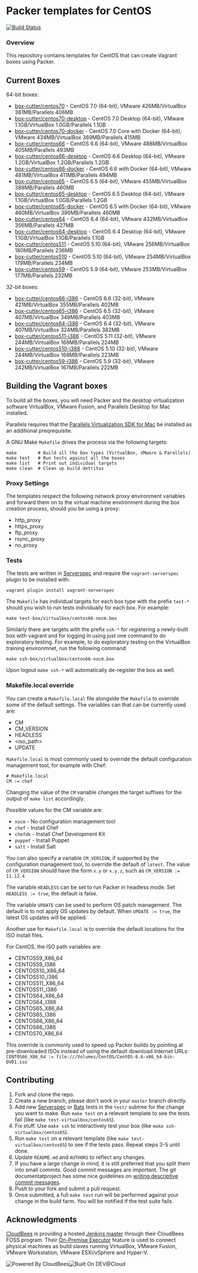 # Packer templates for CentOS
[![Build Status](https://box-cutter.ci.cloudbees.com/buildStatus/icon?job=centos-vm)](https://box-cutter.ci.cloudbees.com/job/centos-vm/)

### Overview

This repository contains templates for CentOS that can create Vagrant boxes
using Packer.

## Current Boxes

64-bit boxes:

* [box-cutter/centos70](https://vagrantcloud.com/box-cutter/centos70) - CentOS 7.0 (64-bit), VMware 426MB/VirtualBox 361MB/Parallels 406MB
* [box-cutter/centos70-desktop](https://vagrantcloud.com/box-cutter/centos70-desktop) - CentOS 7.0 Desktop (64-bit), VMware 1.1GB/VirtualBox 1.0GB/Parallels 1.1GB
* [box-cutter/centos70-docker](https://vagrantcloud.com/box-cutter/centos70-docker) - CentOS 7.0 Core with Docker (64-bit), VMware 434MB/VirtualBox 369MB/Parallels 415MB
* [box-cutter/centos66](https://vagrantcloud.com/box-cutter/centos66) - CentOS 6.6 (64-bit), VMware 488MB/VirtualBox 405MB/Parallels 493MB
* [box-cutter/centos66-desktop](https://vagrantcloud.com/box-cutter/centos66-desktop) - CentOS 6.6 Desktop (64-bit), VMware 1.2GB/VirtualBox 1.2GB/Parallels 1.2GB
* [box-cutter/centos66-docker](https://vagrantcloud.com/box-cutter/centos66-docker) - CentOS 6.6 with Docker (64-bit), VMware 481MB/VirtualBox 411MB/Parallels 494MB
* [box-cutter/centos65](https://vagrantcloud.com/box-cutter/centos65) - CentOS 6.5 (64-bit), VMware 455MB/VirtualBox 389MB/Parallels 460MB
* [box-cutter/centos65-desktop](https://vagrantcloud.com/box-cutter/centos65-desktop) - CentOS 6.5 Desktop (64-bit), VMware 1.1GB/VirtualBox 1.0GB/Parallels 1.2GB
* [box-cutter/centos65-docker](https://vagrantcloud.com/box-cutter/centos65-docker) - CentOS 6.5 with Docker (64-bit), VMware 460MB/VirtualBox 396MB/Parallels 460MB
* [box-cutter/centos64](https://vagrantcloud.com/box-cutter/centos64) - CentOS 6.4 (64-bit), VMware 432MB/VirtualBox 356MB/Parallels 427MB
* [box-cutter/centos64-desktop](https://vagrantcloud.com/box-cutter/centos64-desktop) - CentOS 6.4 Desktop (64-bit), VMware 1.1GB/VirtualBox 1.1GB/Parallels 1.1GB
* [box-cutter/centos511](https://vagrantcloud.com/box-cutter/centos511) - CentOS 5.10 (64-bit), VMware 256MB/VirtualBox 180MB/Parallels 236MB
* [box-cutter/centos510](https://vagrantcloud.com/box-cutter/centos510) - CentOS 5.10 (64-bit), VMware 254MB/VirtualBox 179MB/Parallels 234MB
* [box-cutter/centos59](https://vagrantcloud.com/box-cutter/centos59) - CentOS 5.9 (64-bit), VMware 253MB/VirtualBox 177MB/Parallels 232MB

32-bit boxes:

* [box-cutter/centos66-i386](https://vagrantcloud.com/box-cutter/centos66-i386) - CentOS 6.6 (32-bit), VMware 421MB/VirtualBox 355MB/Parallels 402MB
* [box-cutter/centos65-i386](https://vagrantcloud.com/box-cutter/centos65-i386) - CentOS 6.5 (32-bit), VMware 407MB/VirtualBox 349MB/Parallels 403MB
* [box-cutter/centos64-i386](https://vagrantcloud.com/box-cutter/centos64-i386) - CentOS 6.4 (32-bit), VMware 407MB/VirtualBox 324MB/Parallels 382MB
* [box-cutter/centos511-i386](https://vagrantcloud.com/box-cutter/centos511-i386) - CentOS 5.11 (32-bit), VMware 244MB/VirtualBox 168MB/Parallels 224MB
* [box-cutter/centos510-i386](https://vagrantcloud.com/box-cutter/centos510-i386) - CentOS 5.10 (32-bit), VMware 244MB/VirtualBox 168MB/Parallels 223MB
* [box-cutter/centos59-i386](https://vagrantcloud.com/box-cutter/centos59-i386) - CentOS 5.9 (32-bit), VMware 242MB/VirtualBox 167MB/Parallels 222MB

## Building the Vagrant boxes

To build all the boxes, you will need Packer and the desktop virtualization
software VirtualBox, VMware Fusion, and Parallels Desktop for Mac installed.

Parallels requires that the
[Parallels Virtualization SDK for Mac](http://www.parallels.com/downloads/desktop)
be installed as an additional preqrequisite.

A GNU Make `Makefile` drives the process via the following targets:

    make        # Build all the box types (VirtualBox, VMware & Parallels)
    make test   # Run tests against all the boxes
    make list   # Print out individual targets
    make clean  # Clean up build detritus

### Proxy Settings

The templates respect the following network proxy environment variables
and forward them on to the virtual machine environment during the box creation
process, should you be using a proxy:

* http_proxy
* https_proxy
* ftp_proxy
* rsync_proxy
* no_proxy

### Tests

The tests are written in [Serverspec](http://serverspec.org) and require the
`vagrant-serverspec` plugin to be installed with:

    vagrant plugin install vagrant-serverspec

The `Makefile` has individual targets for each box type with the prefix
`test-*` should you wish to run tests individually for each box.  For example:

    make test-box/virtualbox/centos66-nocm.box

Similarly there are targets with the prefix `ssh-*` for registering a
newly-built box with vagrant and for logging in using just one command to
do exploratory testing.  For example, to do exploratory testing
on the VirtualBox training environmnet, run the following command:

    make ssh-box/virtualbox/centos66-nocm.box

Upon logout `make ssh-*` will automatically de-register the box as well.

### Makefile.local override

You can create a `Makefile.local` file alongside the `Makefile` to override
some of the default settings.  The variables can that can be currently
used are:

* CM
* CM_VERSION
* HEADLESS
* \<iso_path\>
* UPDATE

`Makefile.local` is most commonly used to override the default configuration
management tool, for example with Chef:

    # Makefile.local
    CM := chef

Changing the value of the `CM` variable changes the target suffixes for
the output of `make list` accordingly.

Possible values for the CM variable are:

* `nocm` - No configuration management tool
* `chef` - Install Chef
* `chefdk` - Install Chef Development Kit
* `puppet` - Install Puppet
* `salt`  - Install Salt

You can also specify a variable `CM_VERSION`, if supported by the
configuration management tool, to override the default of `latest`.
The value of `CM_VERSION` should have the form `x.y` or `x.y.z`,
such as `CM_VERSION := 11.12.4`

The variable `HEADLESS` can be set to run Packer in headless mode.
Set `HEADLESS := true`, the default is false.

The variable `UPDATE` can be used to perform OS patch management.  The
default is to not apply OS updates by default.  When `UPDATE := true`,
the latest OS updates will be applied.

Another use for `Makefile.local` is to override the default locations
for the ISO install files.

For CentOS, the ISO path variables are:

* CENTOS59_X86_64
* CENTOS59_I386
* CENTOS510_X86_64
* CENTOS510_I386
* CENTOS511_X86_64
* CENTOS511_I386
* CENTOS64_X86_64
* CENTOS64_I386
* CENTOS65_X86_64
* CENTOS65_I386
* CENTOS66_X86_64
* CENTOS66_I386
* CENTOS70_X86_64

This override is commonly used to speed up Packer builds by
pointing at pre-downloaded ISOs instead of using the default
download Internet URLs:
`CENTOS66_X86_64 := file:///Volumes/CentOS/CentOS-6.6-x86_64-bin-DVD1.iso`

## Contributing


1. Fork and clone the repo.
2. Create a new branch, please don't work in your `master` branch directly.
3. Add new [Serverspec](http://serverspec.org/) or [Bats](https://blog.engineyard.com/2014/bats-test-command-line-tools) tests in the `test/` subtree for the change you want to make.  Run `make test` on a relevant template to see the tests fail (like `make test-virtualbox/centos65`).
4. Fix stuff.  Use `make ssh` to interactively test your box (like `make ssh-virtualbox/centos65`).
5. Run `make test` on a relevant template (like `make test-virtualbox/centos65`) to see if the tests pass.  Repeat steps 3-5 until done.
6. Update `README.md` and `AUTHORS` to reflect any changes.
7. If you have a large change in mind, it is still preferred that you split them into small commits.  Good commit messages are important.  The git documentatproject has some nice guidelines on [writing descriptive commit messages](http://git-scm.com/book/ch5-2.html#Commit-Guidelines).
8. Push to your fork and submit a pull request.
9. Once submitted, a full `make test` run will be performed against your change in the build farm.  You will be notified if the test suite fails.

## Acknowledgments

[CloudBees](http://www.cloudbees.com) is providing a hosted [Jenkins master](http://box-cutter.ci.cloudbees.com/) through their CloudBees FOSS program. Their [On-Premise Executor](https://developer.cloudbees.com/bin/view/DEV/On-Premise+Executors) feature is used to connect physical machines as build slaves running VirtualBox, VMware Fusion, VMware Workstation, VMware ESXi/vSphere and Hyper-V.

![Powered By CloudBees](http://www.cloudbees.com/sites/default/files/Button-Powered-by-CB.png "Powered By CloudBees")![Built On DEV@Cloud](http://www.cloudbees.com/sites/default/files/Button-Built-on-CB-1.png "Built On DEV@Cloud")
